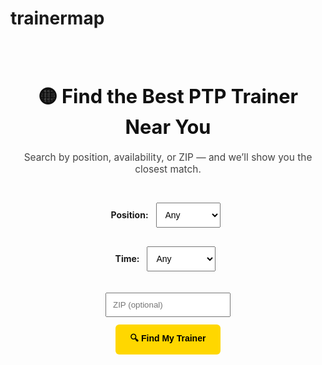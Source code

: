 # trainermap

<!-- PTP Interactive Trainer Finder (Improved UI) -->
<div style="text-align:center; padding: 24px 12px;">
  <h1 style="font-size: 2.2em; font-weight: bold; color: #111;">
    🟡 Find the Best PTP Trainer Near You
  </h1>
  <p style="font-size: 1.1em; color: #444; max-width: 600px; margin: 12px auto;">
    Search by position, availability, or ZIP — and we’ll show you the closest match.
  </p>
</div>

<!-- Filters -->
<div style="text-align:center; margin-bottom: 20px;">
  <label style="font-weight:bold;">Position:</label>
  <select id="positionSelect" style="padding: 10px; font-size: 1em; margin: 8px;">
    <option value="">Any</option>
    <option value="Striker">Striker</option>
    <option value="Midfielder">Midfielder</option>
    <option value="Defender">Defender</option>
  </select>

  <label style="font-weight:bold;">Time:</label>
  <select id="scheduleSelect" style="padding: 10px; font-size: 1em; margin: 8px;">
    <option value="">Any</option>
    <option value="Mornings">Mornings</option>
    <option value="Afternoons">Afternoons</option>
  </select>

  <input id="zipInput" placeholder="ZIP (optional)" style="padding: 10px; width: 200px; margin-top: 12px;" />
  <br/>
  <button onclick="filterTrainers()" style="margin-top: 12px; padding: 12px 24px; font-size: 1em; font-weight: bold; background:#FFD700; border:none; border-radius:6px; cursor:pointer;">
    🔍 Find My Trainer
  </button>
</div>

<!-- Map + Results -->
<div id="map" style="width:100%; height:400px; border-radius: 12px; margin-bottom: 20px;"></div>
<div id="results" style="text-align:center;"></div>

<script>
const today = ["Sun","Mon","Tue","Wed","Thu","Fri","Sat"][new Date().getDay()];
const trainers = [{"field": "Radnor Memorial Park", "address": "61 Matsonford Rd", "city": "Wayne", "zip": "19087", "lat": 40.045, "lng": -75.371, "trainer": "Sebastian Cutler", "link": "https://ptptrainings.as.me/sebastiancutlerptp", "availability": "Mon,Tue,Wed,Thu,Fri", "position": "Midfielder", "schedule": "Mornings", "trainingType": "Ball Control", "description": "Sebastian specializes in ball control and youth mentorship."}, {"field": "Dittmar Park", "address": "831 S Valley Forge Rd", "city": "Devon", "zip": "19333", "lat": 40.034, "lng": -75.413, "trainer": "Ken Roby", "link": "https://ptptrainings.as.me/kenrobyptp", "availability": "Mon,Tue,Wed,Thu,Fri", "position": "Defender", "schedule": "Afternoons", "trainingType": "Speed", "description": "Ken is known for speed and technical training."}, {"field": "Wilson Farm Park", "address": "500 Lee Rd", "city": "Chesterbrook", "zip": "19087", "lat": 40.065, "lng": -75.452, "trainer": "Lorenzo Avalos", "link": "https://ptptrainings.as.me/lorenzoavalosptp", "availability": "Mon,Tue,Wed,Thu,Fri", "position": "Striker", "schedule": "Afternoons", "trainingType": "Finishing", "description": "Lorenzo focuses on finishing and first-touch attacking drills."}];

let map;

function initMap() {
  map = new google.maps.Map(document.getElementById("map"), {
    center: { lat: 40.04, lng: -75.39 },
    zoom: 11
  });
  trainers.forEach(loc => {
    new google.maps.Marker({
      position: { lat: loc.lat, lng: loc.lng },
      map,
      icon: "https://maps.google.com/mapfiles/kml/shapes/soccer.png",
      title: loc.field
    });
  });
}

function filterTrainers() {
  const pos = document.getElementById("positionSelect").value;
  const sched = document.getElementById("scheduleSelect").value;
  const zip = document.getElementById("zipInput").value.trim();
  const box = document.getElementById("results");

  const filtered = trainers.filter(t =>
    (!pos || t.position === pos) &&
    (!sched || t.schedule === sched) &&
    t.availability.includes(today)
  );

  if (!zip) {
    box.innerHTML = filtered.map(t => showResult(t)).join('') || "<p>No trainers match today's filters.</p>";
    return;
  }

  const geo = new google.maps.Geocoder();
  geo.geocode({ address: zip }, (res, stat) => {
    if (stat !== "OK") {
      box.innerHTML = "<p>ZIP not found.</p>";
      return;
    }
    const userLoc = res[0].geometry.location;
    let closest = null, dist = Infinity;
    filtered.forEach(t => {
      const d = haversine(userLoc.lat(), userLoc.lng(), t.lat, t.lng);
      if (d < dist) { dist = d; closest = { ...t, dist }; }
    });
    box.scrollIntoView({ behavior: 'smooth' });
    box.innerHTML = closest ? showResult(closest, closest.dist) : "<p>No match found near you.</p>";
  });
}

function showResult(t, dist = null) {
  return `<div style="padding: 20px; margin: 12px auto; max-width: 480px; background:${dist ? '#eaffea' : '#fffbe6'}; border-radius: 10px;">
    <h2 style="color:#111;">${t.trainer}</h2>
    <p><strong>${t.field}</strong><br>${t.address}, ${t.city}, PA</p>
    <p>🕐 <strong>${t.schedule}</strong> | 📌 <strong>${t.position}</strong></p>
    <p>📅 Availability: ${t.availability}</p>
    <p>${t.description}</p>
    ${dist ? '<p><strong>Distance:</strong> ' + dist.toFixed(1) + ' mi</p>' : ''}
    <a href="${t.link}" target="_blank" style="display:inline-block;margin-top:10px;background:#FFD700;padding:10px 18px;border-radius:6px;color:#000;text-decoration:none;font-weight:bold;">
      ✅ Book with ${t.trainer}
    </a>
  </div>`;
}

function haversine(lat1, lon1, lat2, lon2) {
  const R = 3958.8;
  const toRad = x => x * Math.PI / 180;
  const dLat = toRad(lat2 - lat1), dLon = toRad(lon2 - lon1);
  const a = Math.sin(dLat/2)**2 + Math.cos(toRad(lat1)) * Math.cos(toRad(lat2)) * Math.sin(dLon/2)**2;
  return R * 2 * Math.atan2(Math.sqrt(a), Math.sqrt(1 - a));
}
</script>
<script async defer src="https://maps.googleapis.com/maps/api/js?key=AIzaSyASLf8mjb8iEbVo99DnaaPzXGlu5jhXrZE&callback=initMap"></script>
